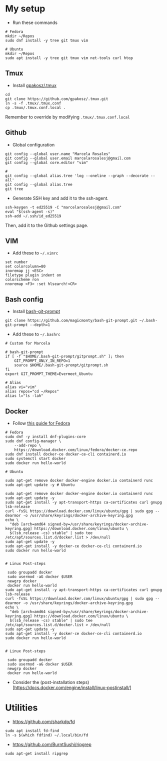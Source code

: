 # My setup

* Run these commands 
```
# Fedora
mkdir ~/Repos
sudo dnf install -y tree git tmux vim

# Ubuntu
mkdir ~/Repos
sudo apt install -y tree git tmux vim net-tools curl htop
```

## Tmux

* Install [gpakosz/.tmux](https://github.com/gpakosz/.tmux)
```
cd
git clone https://github.com/gpakosz/.tmux.git
ln -s -f .tmux/.tmux.conf
cp .tmux/.tmux.conf.local .
```
Remember to override by modifying `.tmux/.tmux.conf.local`

## Github
* Global configuration
```
git config --global user.name "Marcela Rosales"
git config --global user.email marcelarosalesj@gmail.com
git config --global core.editor "vim"

#
git config --global alias.tree 'log --oneline --graph --decorate --all'
git config --global alias.tree
git tree
```

* Generate SSH key and add it to the ssh-agent.
```
ssh-keygen -t ed25519 -C "marcelarosalesj@gmail.com"
eval "$(ssh-agent -s)"
ssh-add ~/.ssh/id_ed25519
```
Then, add it to the Github settings page.

## VIM
* Add these to `~/.vimrc`
```
set number
set colorcolumn=80
inoremap jj <ESC>
filetype plugin indent on
colorscheme ron
nnoremap <F3> :set hlsearch!<CR>
```

## Bash config
* Install [bash-git-prompt](https://github.com/magicmonty/bash-git-prompt)
```
git clone https://github.com/magicmonty/bash-git-prompt.git ~/.bash-git-prompt --depth=1
```

* Add these to `~/.bashrc`
```
# Custom for Marcela

# bash-git-prompt
if [ -f "$HOME/.bash-git-prompt/gitprompt.sh" ]; then
    GIT_PROMPT_ONLY_IN_REPO=1
    source $HOME/.bash-git-prompt/gitprompt.sh
fi
export GIT_PROMPT_THEME=Evermeet_Ubuntu

# Alias
alias vi="vim"
alias repos="cd ~/Repos"
alias l="ls -lah"
```
## Docker

* Follow [this guide for Fedora](https://docs.docker.com/engine/install/fedora/)
```
# Fedora
sudo dnf -y install dnf-plugins-core
sudo dnf config-manager \
    --add-repo \
    https://download.docker.com/linux/fedora/docker-ce.repo
sudo dnf install docker-ce docker-ce-cli containerd.io
sudo systemctl start docker
sudo docker run hello-world

# Ubuntu

sudo apt-get remove docker docker-engine docker.io containerd runc
sudo apt-get update -y # Ubuntu

sudo apt-get remove docker docker-engine docker.io containerd runc
sudo apt-get update -y 
sudo apt-get install -y apt-transport-https ca-certificates curl gnupg lsb-release
curl -fsSL https://download.docker.com/linux/ubuntu/gpg | sudo gpg --dearmor -o /usr/share/keyrings/docker-archive-keyring.gpg
echo \
  "deb [arch=amd64 signed-by=/usr/share/keyrings/docker-archive-keyring.gpg] https://download.docker.com/linux/ubuntu \
  $(lsb_release -cs) stable" | sudo tee /etc/apt/sources.list.d/docker.list > /dev/null
sudo apt-get update -y
sudo apt-get install -y docker-ce docker-ce-cli containerd.io
sudo docker run hello-world
 
 
# Linux Post-steps
 
 sudo groupadd docker
 sudo usermod -aG docker $USER
 newgrp docker 
 docker run hello-world
sudo apt-get install -y apt-transport-https ca-certificates curl gnupg lsb-release
curl -fsSL https://download.docker.com/linux/ubuntu/gpg | sudo gpg --dearmor -o /usr/share/keyrings/docker-archive-keyring.gpg
echo \
  "deb [arch=amd64 signed-by=/usr/share/keyrings/docker-archive-keyring.gpg] https://download.docker.com/linux/ubuntu \
  $(lsb_release -cs) stable" | sudo tee /etc/apt/sources.list.d/docker.list > /dev/null
sudo apt-get update -y
sudo apt-get install -y docker-ce docker-ce-cli containerd.io
sudo docker run hello-world
 
 
# Linux Post-steps
 
 sudo groupadd docker
 sudo usermod -aG docker $USER
 newgrp docker 
 docker run hello-world
```
* Consider the (post-installation steps)[https://docs.docker.com/engine/install/linux-postinstall/]

# Utilities

- https://github.com/sharkdp/fd
```
sudo apt install fd-find
ln -s $(which fdfind) ~/.local/bin/fd
```
- https://github.com/BurntSushi/ripgrep
```
sudo apt-get install ripgrep
```

